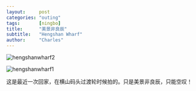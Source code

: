 ```yaml
---
layout:     post
categories: "outing"
tags:       [ningbo]
title:      "美景非良辰"
subtitle:   "Hengshan Wharf"
author:     "Charles"
---
```


![hengshanwharf2]({{site.imageurl}}/hengshanwharf2.jpg)

![hengshanwharf1]({{site.imageurl}}/hengshanwharf1.jpg)

这是最近一次回家，在横山码头过渡轮时候拍的。只是美景非良辰，只能空叹！